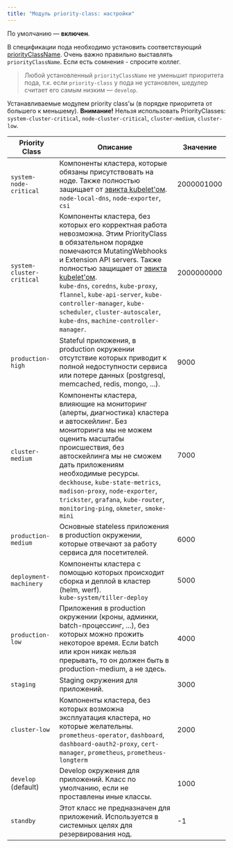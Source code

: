 ```yaml
---
title: "Модуль priority-class: настройки"
---
```


По умолчанию — **включен**.

В спецификации пода необходимо установить соответствующий [priorityClassName](https://kubernetes.io/docs/concepts/configuration/pod-priority-preemption/#pod-priority).
Очень важно правильно выставлять `priorityClassName`. Если есть сомнения - спросите коллег.

> Любой установленный `priorityClassName` не уменьшит приоритета пода, т.к. если `priority-class` у пода не установлен, шедулер считает его самым низким — `develop`.

Устанавливаемые модулем priority class'ы (в порядке приоритета от большего к меньшему).
**Внимание!** Нельзя использовать PriorityClasses: `system-cluster-critical`, `node-cluster-critical`, `cluster-medium`, `cluster-low`.

| Priority Class            | Описание                                                                                                                                                            | Значение   |
|---------------------------|---------------------------------------------------------------------------------------------------------------------------------------------------------------------|------------|
| `system-node-critical` | Компоненты кластера, которые обязаны присутствовать на ноде. Также полностью защищает от [эвикта kubelet'ом](https://kubernetes.io/docs/tasks/administer-cluster/out-of-resource/).<br>`node-local-dns`, `node-exporter`, `csi`                             | 2000001000 |
| `system-cluster-critical` | Компоненты кластера, без которых его корректная работа невозможна. Этим PriorityClass в обязательном порядке помечаются MutatingWebhooks и Extension API servers. Также полностью защищает от [эвикта kubelet'ом](https://kubernetes.io/docs/tasks/administer-cluster/out-of-resource/).<br>`kube-dns`, `coredns`, `kube-proxy`, `flannel`, `kube-api-server`, `kube-controller-manager`, `kube-scheduler`, `cluster-autoscaler`, `kube-dns`, `machine-controller-manager`.                             | 2000000000 |
| `production-high`         | Stateful приложения, в production окружении отсутствие которых приводит к полной недоступности сервиса или потере данных (postgresql, memcached, redis, mongo, ...). | 9000       |
| `cluster-medium`          | Компоненты кластера, влияющие на мониторинг (алерты, диагностика) кластера и автоскейлинг. Без мониторинга мы не можем оценить масштабы происшествия, без автоскейлинга мы не сможем дать приложениям необходимые ресурсы.<br>`deckhouse`, `kube-state-metrics`, `madison-proxy`, `node-exporter`, `trickster`, `grafana`, `kube-router`, `monitoring-ping`, `okmeter`, `smoke-mini`                      | 7000       |
| `production-medium`       | Основные stateless приложения в production окружении, которые отвечают за работу сервиса для посетителей.                                                            | 6000       |
| `deployment-machinery`    | Компоненты кластера с помощью которых происходит сборка и деплой в кластер (helm, werf).<br>`kube-system/tiller-deploy`                                                                                 | 5000       |
| `production-low`          | Приложения в production окружении (кроны, админки, batch-процессинг, ...), без которых можно прожить некоторое время. Если batch или крон никак нельзя прерывать, то он должен быть в production-medium, а не здесь.                                          | 4000       |
| `staging`                 | Staging окружения для приложений.                                                                                                                                    | 3000       |
| `cluster-low`             | Компоненты кластера, без которых возможна эксплуатация кластера, но которые желательны. <br>`prometheus-operator`, `dashboard`, `dashboard-oauth2-proxy`, `cert-manager`, `prometheus`, `prometheus-longterm`                                                                              | 2000       |
| `develop` (default)       | Develop окружения для приложений. Класс по умолчанию, если не проставлены иные классы.                                                                               | 1000       |
| `standby`                 | Этот класс не предназначен для приложений. Используется в системных целях для резервирования нод.                                                                      | -1         |
